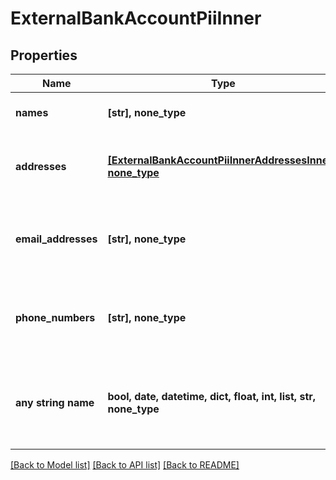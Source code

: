 # ExternalBankAccountPiiInner


## Properties
Name | Type | Description | Notes
------------ | ------------- | ------------- | -------------
**names** | **[str], none_type** | Array of names on the account | [optional] 
**addresses** | [**[ExternalBankAccountPiiInnerAddressesInner], none_type**](ExternalBankAccountPiiInnerAddressesInner.md) | Array of addresses associated to the account | [optional] 
**email_addresses** | **[str], none_type** | Array of email addresses associated to the account | [optional] 
**phone_numbers** | **[str], none_type** | Array of phone numbers associated to the account | [optional] 
**any string name** | **bool, date, datetime, dict, float, int, list, str, none_type** | any string name can be used but the value must be the correct type | [optional]

[[Back to Model list]](../README.md#documentation-for-models) [[Back to API list]](../README.md#documentation-for-api-endpoints) [[Back to README]](../README.md)


